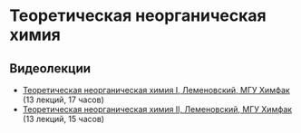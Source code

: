 # Теоретическая неорганическая химия

## Видеолекции

* [Теоретическая неорганическая химия I, Леменовский, МГУ Химфак](https://teach-in.ru/course/theornotorg1) (13 лекций, 17 часов)
* [Теоретическая неорганическая химия II, Леменовский, МГУ Химфак](https://teach-in.ru/course/theornotorg2) (13 лекций, 15 часов)

